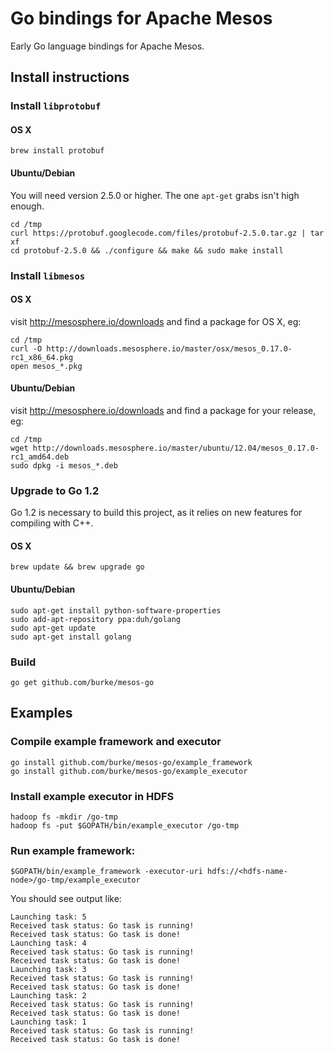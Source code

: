 Go bindings for Apache Mesos
========

Early Go language bindings for Apache Mesos.

## Install instructions

### Install `libprotobuf`

#### OS X

    brew install protobuf

#### Ubuntu/Debian

You will need version 2.5.0 or higher. The one `apt-get` grabs isn't high enough.

    cd /tmp
    curl https://protobuf.googlecode.com/files/protobuf-2.5.0.tar.gz | tar xf
    cd protobuf-2.5.0 && ./configure && make && sudo make install

### Install `libmesos`

#### OS X

visit http://mesosphere.io/downloads and find a package for OS X, eg:

    cd /tmp
    curl -O http://downloads.mesosphere.io/master/osx/mesos_0.17.0-rc1_x86_64.pkg
    open mesos_*.pkg

#### Ubuntu/Debian

visit http://mesosphere.io/downloads and find a package for your release, eg:

    cd /tmp
    wget http://downloads.mesosphere.io/master/ubuntu/12.04/mesos_0.17.0-rc1_amd64.deb
    sudo dpkg -i mesos_*.deb

### Upgrade to Go 1.2

Go 1.2 is necessary to build this project, as it relies on new features for compiling with C++.

#### OS X

    brew update && brew upgrade go

#### Ubuntu/Debian

    sudo apt-get install python-software-properties
    sudo add-apt-repository ppa:duh/golang
    sudo apt-get update
    sudo apt-get install golang

### Build

    go get github.com/burke/mesos-go

## Examples

### Compile example framework and executor

    go install github.com/burke/mesos-go/example_framework
    go install github.com/burke/mesos-go/example_executor

### Install example executor in HDFS

    hadoop fs -mkdir /go-tmp
    hadoop fs -put $GOPATH/bin/example_executor /go-tmp

### Run example framework:

    $GOPATH/bin/example_framework -executor-uri hdfs://<hdfs-name-node>/go-tmp/example_executor

You should see output like:

    Launching task: 5
    Received task status: Go task is running!
    Received task status: Go task is done!
    Launching task: 4
    Received task status: Go task is running!
    Received task status: Go task is done!
    Launching task: 3
    Received task status: Go task is running!
    Received task status: Go task is done!
    Launching task: 2
    Received task status: Go task is running!
    Received task status: Go task is done!
    Launching task: 1
    Received task status: Go task is running!
    Received task status: Go task is done!

